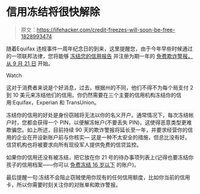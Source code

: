 # 信用冻结将很快解除

> 原文：<https://lifehacker.com/credit-freezes-will-soon-be-free-1828993474>

随着Equifax 违规事件一周年纪念日的到来，这里提醒您，由于今年早些时候通过的一项联邦法律，您将能够 [冻结您的信用报告](https://twocents.lifehacker.com/credit-freezes-are-about-to-become-free-1826260411) 并注册为期一年的 [免费欺诈警报，从 9 月 21 日](https://www.consumer.ftc.gov/blog/2018/06/free-credit-freezes-are-coming-soon-0) 开始。

Watch

这对于消费者来说是个好消息，过去，根据州的不同，他们不得不为每个局支付 2 到 10 美元来冻结他们的信用。你仍然需要在三个主要的信用机构冻结你的信用:Equifax，Experian 和 TransUnion。

冻结你的信用的好处是身份窃贼将无法以你的名义开户。通常情况下，每次冻结帐户时，您都会获得一个 PIN，以便解冻帐户(不要丢失 PIN)，这使得恶意类型更难欺骗您。如上所述，目前持续 90 天的欺诈警报将延长至一年，并要求经营你的信用的企业在开设新账户前与你核实— 这是一种不太安全的措施，但总比没有好。信贷机构也将被要求向所有现役军人提供免费的信贷监控。

如果你的信用还没有被冻结，把它放在你 21 号的待办事项列表上(记得也要冻结你孩子的信用档案——你可以 [免费冻结 16 岁以下](https://www.consumer.ftc.gov/blog/2018/06/free-credit-freezes-are-coming-soon-0) 的账户)。

最后提醒一句:冻结不会阻止窃贼使用你现有的任何信用额度，比如你当前的信用卡，所以你需要时刻关注你的对账单和欺诈警报。